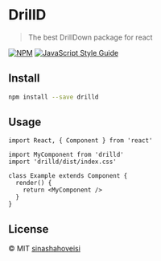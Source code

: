 # DrillD

> The best DrillDown package for react

[![NPM](https://img.shields.io/npm/v/drilld.svg)](https://www.npmjs.com/package/drilld) [![JavaScript Style Guide](https://img.shields.io/badge/code_style-standard-brightgreen.svg)](https://standardjs.com)

## Install

```bash
npm install --save drilld
```

## Usage

```tsx
import React, { Component } from 'react'

import MyComponent from 'drilld'
import 'drilld/dist/index.css'

class Example extends Component {
  render() {
    return <MyComponent />
  }
}
```

## License

© MIT [sinashahoveisi](https://github.com/sinashahoveisi)